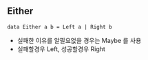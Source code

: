 ## Either

```
data Either a b = Left a | Right b
```

- 실패한 이유를 알필요없을 경우는 Maybe 를 사용
- 실패할경우 Left, 성공할경우 Right
